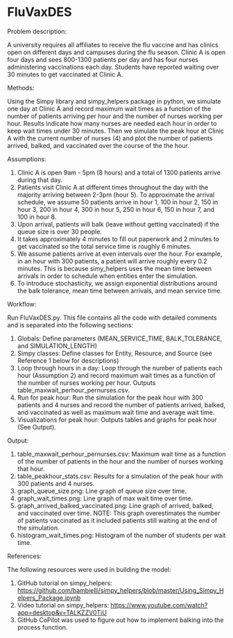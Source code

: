 # FluVaxDES
Problem description: 

A university requires all affiliates to receive the flu vaccine and has clinics open on different days and campuses during the flu season. Clinic A is open four days and sees 800-1300 patients per day and has four nurses administering vaccinations each day. Students have reported waiting over 30 minutes to get vaccinated at Clinic A. 

Methods: 

Using the Simpy library and simpy_helpers package in python, we simulate one day at Clinic A and record maximum wait times as a function of the number of patients arriving per hour and the number of nurses working per hour. Results indicate how many nurses are needed each hour in order to keep wait times under 30 minutes. Then we simulate the peak hour at Clinic A with the current number of nurses (4) and plot the number of patients arrived, balked, and vaccinated over the course of the the hour. 

Assumptions:

1. Clinic A is open 9am - 5pm (8 hours) and a total of 1300 patients arrive during that day.
2. Patients visit Clinic A at different times throughout the day with the majority arriving between 2-3pm (hour 5). To approximate the arrival schedule, we assume 50 patients arrive in hour 1, 100 in hour 2, 150 in hour 3, 200 in hour 4, 300 in hour 5, 250 in hour 6, 150 in hour 7, and 100 in hour 8.
3. Upon arrival, patients will balk (leave without getting vaccinated) if the queue size is over 30 people.
4. It takes approximately 4 minutes to fill out paperwork and 2 minutes to get vaccinated so the total service time is roughly 6 minutes.
5. We assume patients arrive at even intervals over the hour. For example, in an hour with 300 patients, a patient will arrive roughly every 0.2 minutes. This is because simy_helpers uses the mean time between arrivals in order to schedule when entities enter the simulation.
6. To introduce stochasticity, we assign exponential distributions around the balk tolerance, mean time between arrivals, and mean service time.

Workflow:

Run FluVaxDES.py. This file contains all the code with detailed comments and is separated into the following sections: 
1. Globals: Define parameters (MEAN_SERVICE_TIME, BALK_TOLERANCE, and SIMULATION_LENGTH)
2. Simpy classes: Define classes for Entity, Resource, and Source (see Reference 1 below for descriptions)
3. Loop through hours in a day: Loop through the number of patients each hour (Assumption 2) and record maximum wait times as a function of the number of nurses working per hour. Outputs table_maxwait_perhour_pernurses.csv.
4. Run for peak hour: Run the simulation for the peak hour with 300 patients and 4 nurses and record the number of patients arrived, balked, and vaccinated as well as maximum wait time and average wait time.
5. Visualizations for peak hour: Outputs tables and graphs for peak hour (See Output).

Output:

1. table_maxwait_perhour_pernurses.csv: Maximum wait time as a function of the number of patients in the hour and the number of nurses working that hour.
2. table_peakhour_stats.csv: Results for a simulation of the peak hour with 300 patients and 4 nurses.
3. graph_queue_size.png: Line graph of queue size over time.
4. graph_wait_times.png: Line graph of max wait time over time.
5. graph_arrived_balked_vaccinated.png: Line graph of arrived, balked, and vaccinated over time. NOTE: This graph overestimates the number of patients vaccinated as it included patients still waiting at the end of the simulation.
6. histogram_wait_times.png: Histogram of the number of students per wait time.

References:

The following resources were used in building the model:
1. GitHub tutorial on simpy_helpers: https://github.com/bambielli/simpy_helpers/blob/master/Using_Simpy_Helpers_Package.ipynb
2. Video tutorial on simpy_helpers: https://www.youtube.com/watch?app=desktop&v=TALKZZV0TiU
3. GitHub CoPilot was used to figure out how to implement balking into the process function.








